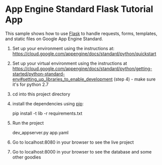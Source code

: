 # App Engine Standard Flask Tutorial App

This sample shows how to use [Flask](http://flask.pocoo.org/) to handle
requests, forms, templates, and static files on Google App Engine Standard.

1. Set up your environment using the instructions at: https://cloud.google.com/appengine/docs/standard/python/quickstart
2. Set up your virtual environment using the instructions at https://cloud.google.com/appengine/docs/standard/python/getting-started/python-standard-env#setting_up_libraries_to_enable_development (step 4) - make sure it's for python 2.7
3. cd into this project directory
4. install the dependencies using [pip](http://pip.readthedocs.io/en/stable/):

    pip install -t lib -r requirements.txt
    
5. Run the project

    dev_appserver.py app.yaml
    
6. Go to localhost:8080 in your browser to see the live project
7. Go to localhost:8000 in your browser to see the database and some other goodies
